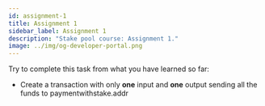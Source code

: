 ```yaml
---
id: assignment-1
title: Assignment 1
sidebar_label: Assignment 1
description: "Stake pool course: Assignment 1."
image: ../img/og-developer-portal.png
---
```


Try to complete this task from what you have learned so far:

- Create a transaction with only **one** input and **one** output sending all the funds to paymentwithstake.addr
